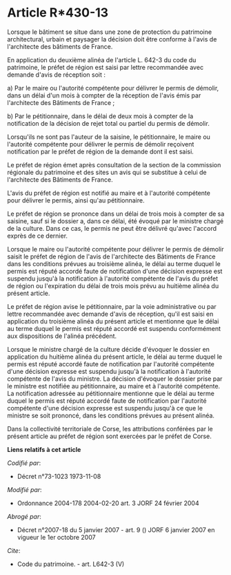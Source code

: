 # Article R*430-13

Lorsque le bâtiment se situe dans une zone de protection du patrimoine architectural, urbain et paysager la décision doit
être conforme à l'avis de l'architecte des bâtiments de France.

En application du deuxième alinéa de l'article L. 642-3 du code du patrimoine, le préfet de région est saisi par lettre
recommandée avec demande d'avis de réception soit :

a) Par le maire ou l'autorité compétente pour délivrer le permis de démolir, dans un délai d'un mois à compter de la
réception de l'avis émis par l'architecte des Bâtiments de France ;

b) Par le pétitionnaire, dans le délai de deux mois à compter de la notification de la décision de rejet total ou partiel du
permis de démolir.

Lorsqu'ils ne sont pas l'auteur de la saisine, le pétitionnaire, le maire ou l'autorité compétente pour délivrer le permis de
démolir reçoivent notification par le préfet de région de la demande dont il est saisi.

Le préfet de région émet après consultation de la section de la commission régionale du patrimoine et des sites un avis qui
se substitue à celui de l'architecte des Bâtiments de France.

L'avis du préfet de région est notifié au maire et à l'autorité compétente pour délivrer le permis, ainsi qu'au
pétitionnaire.

Le préfet de région se prononce dans un délai de trois mois à compter de sa saisine, sauf si le dossier a, dans ce délai, été
évoqué par le ministre chargé de la culture. Dans ce cas, le permis ne peut être délivré qu'avec l'accord exprès de ce
dernier.

Lorsque le maire ou l'autorité compétente pour délivrer le permis de démolir saisit le préfet de région de l'avis de
l'architecte des Bâtiments de France dans les conditions prévues au troisième alinéa, le délai au terme duquel le permis est
réputé accordé faute de notification d'une décision expresse est suspendu jusqu'à la notification à l'autorité compétente de
l'avis du préfet de région ou l'expiration du délai de trois mois prévu au huitième alinéa du présent article.

Le préfet de région avise le pétitionnaire, par la voie administrative ou par lettre recommandée avec demande d'avis de
réception, qu'il est saisi en application du troisième alinéa du présent article et mentionne que le délai au terme duquel le
permis est réputé accordé est suspendu conformément aux dispositions de l'alinéa précédent.

Lorsque le ministre chargé de la culture décide d'évoquer le dossier en application du huitième alinéa du présent article, le
délai au terme duquel le permis est réputé accordé faute de notification par l'autorité compétente d'une décision expresse
est suspendu jusqu'à la notification à l'autorité compétente de l'avis du ministre. La décision d'évoquer le dossier prise
par le ministre est notifiée au pétitionnaire, au maire et à l'autorité compétente. La notification adressée au pétitionnaire
mentionne que le délai au terme duquel le permis est réputé accordé faute de notification par l'autorité compétente d'une
décision expresse est suspendu jusqu'à ce que le ministre se soit prononcé, dans les conditions prévues au présent alinéa.

Dans la collectivité territoriale de Corse, les attributions conférées par le présent article au préfet de région sont
exercées par le préfet de Corse.

**Liens relatifs à cet article**

_Codifié par_:

  - Décret n°73-1023 1973-11-08

_Modifié par_:

  - Ordonnance 2004-178 2004-02-20 art. 3 JORF 24 février 2004

_Abrogé par_:

  - Décret n°2007-18 du 5 janvier 2007 - art. 9 () JORF 6 janvier 2007 en vigueur le 1er octobre 2007

_Cite_:

  - Code du patrimoine. - art. L642-3 (V)
